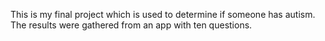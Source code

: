 This is my final project which is used to determine if someone has autism. The results were gathered from an app with ten questions.
